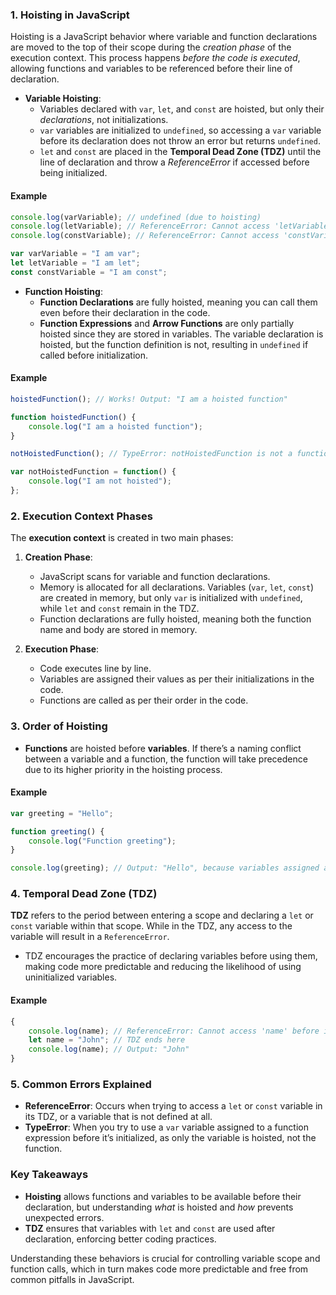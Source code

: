 ### 1. **Hoisting in JavaScript**

Hoisting is a JavaScript behavior where variable and function declarations are moved to the top of their scope during the *creation phase* of the execution context. This process happens *before the code is executed*, allowing functions and variables to be referenced before their line of declaration.

- **Variable Hoisting**: 
   - Variables declared with `var`, `let`, and `const` are hoisted, but only their *declarations*, not initializations.
   - `var` variables are initialized to `undefined`, so accessing a `var` variable before its declaration does not throw an error but returns `undefined`.
   - `let` and `const` are placed in the **Temporal Dead Zone (TDZ)** until the line of declaration and throw a *ReferenceError* if accessed before being initialized.

#### Example
```javascript
console.log(varVariable); // undefined (due to hoisting)
console.log(letVariable); // ReferenceError: Cannot access 'letVariable' before initialization
console.log(constVariable); // ReferenceError: Cannot access 'constVariable' before initialization

var varVariable = "I am var";
let letVariable = "I am let";
const constVariable = "I am const";
```

- **Function Hoisting**:
   - **Function Declarations** are fully hoisted, meaning you can call them even before their declaration in the code.
   - **Function Expressions** and **Arrow Functions** are only partially hoisted since they are stored in variables. The variable declaration is hoisted, but the function definition is not, resulting in `undefined` if called before initialization.

#### Example
```javascript
hoistedFunction(); // Works! Output: "I am a hoisted function"

function hoistedFunction() {
    console.log("I am a hoisted function");
}

notHoistedFunction(); // TypeError: notHoistedFunction is not a function

var notHoistedFunction = function() {
    console.log("I am not hoisted");
};
```

### 2. **Execution Context Phases**

The **execution context** is created in two main phases:

1. **Creation Phase**:
   - JavaScript scans for variable and function declarations.
   - Memory is allocated for all declarations. Variables (`var`, `let`, `const`) are created in memory, but only `var` is initialized with `undefined`, while `let` and `const` remain in the TDZ.
   - Function declarations are fully hoisted, meaning both the function name and body are stored in memory.

2. **Execution Phase**:
   - Code executes line by line.
   - Variables are assigned their values as per their initializations in the code.
   - Functions are called as per their order in the code.

### 3. **Order of Hoisting**
   - **Functions** are hoisted before **variables**. If there’s a naming conflict between a variable and a function, the function will take precedence due to its higher priority in the hoisting process.
   
#### Example
```javascript
var greeting = "Hello";

function greeting() {
    console.log("Function greeting");
}

console.log(greeting); // Output: "Hello", because variables assigned after function declarations retain the assigned value.
```

### 4. **Temporal Dead Zone (TDZ)**

**TDZ** refers to the period between entering a scope and declaring a `let` or `const` variable within that scope. While in the TDZ, any access to the variable will result in a `ReferenceError`.

- TDZ encourages the practice of declaring variables before using them, making code more predictable and reducing the likelihood of using uninitialized variables.

#### Example
```javascript
{
    console.log(name); // ReferenceError: Cannot access 'name' before initialization
    let name = "John"; // TDZ ends here
    console.log(name); // Output: "John"
}
```

### 5. **Common Errors Explained**

   - **ReferenceError**: Occurs when trying to access a `let` or `const` variable in its TDZ, or a variable that is not defined at all.
   - **TypeError**: When you try to use a `var` variable assigned to a function expression before it’s initialized, as only the variable is hoisted, not the function.

### Key Takeaways

- **Hoisting** allows functions and variables to be available before their declaration, but understanding *what* is hoisted and *how* prevents unexpected errors.
- **TDZ** ensures that variables with `let` and `const` are used after declaration, enforcing better coding practices.
  
Understanding these behaviors is crucial for controlling variable scope and function calls, which in turn makes code more predictable and free from common pitfalls in JavaScript. 